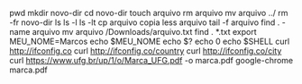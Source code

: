 pwd
mkdir novo-dir
cd novo-dir
touch arquivo
rm arquivo
mv arquivo ../
rm -fr novo-dir
ls
ls -l
ls -lt
cp arquivo copia
less arquivo
tail -f arquivo
find . -name arquivo
mv arquivo /Downloads/arquivo.txt
find . *.txt
export MEU_NOME=Marcos
echo $MEU_NOME
echo $?
echo 0
echo $SHELL
curl http://ifconfig.co
curl http://ifconfig.co/country
curl http://ifconfig.co/city
curl https://www.ufg.br/up/1/o/Marca_UFG.pdf -o marca.pdf
google-chrome marca.pdf
